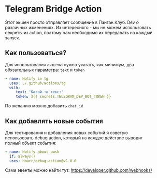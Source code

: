 # Telegram Bridge Action

Этот экшен просто отправляет сообщение в Панган.Клуб: Dev о различных изменениях. Из интересного - мы не можем использовать секреты из action, поэтому нам необходимо их передавать на каждый запуск.

## Как пользоваться?

Для использования экшена нужно указать, как минимум, два обязательных параметра: `text` и `token`
```yaml
- name: Notify in tg
  uses: ./.github/actions/tg
  with:
     text: "Какой-то текст"
     token: ${{ secrets.TELEGRAM_DEV_BOT_TOKEN }}
```
По желанию можно добавить `chat_id`

## Как добавлять новые события

Для тестирования и добавления новых событий я советую использовать debug action, который на каждое действие выводит полный объект события:
```yaml
- name: Notify about push
  if: always()
  uses: hmarr/debug-action@v1.0.0
```

Сами эвенты можно найти тут: https://developer.github.com/webhooks/
